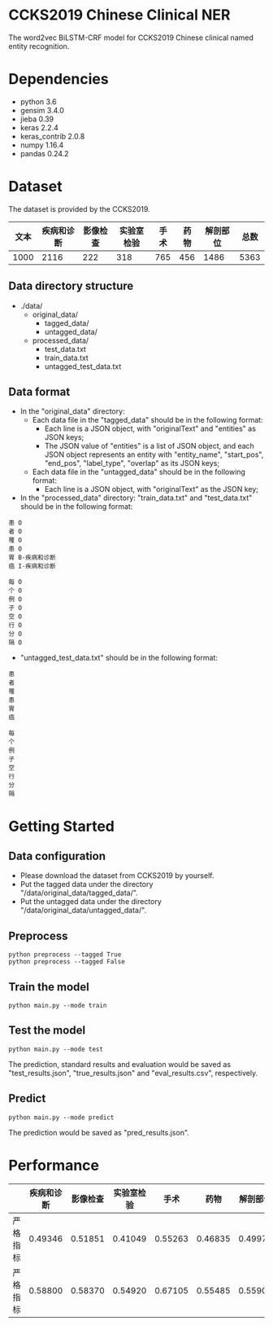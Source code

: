 # CCKS2019 Chinese Clinical NER
The word2vec BiLSTM-CRF model for CCKS2019 Chinese clinical named entity recognition.

# Dependencies 
* python 3.6
* gensim 3.4.0
* jieba 0.39
* keras 2.2.4
* keras_contrib 2.0.8
* numpy 1.16.4
* pandas 0.24.2

# Dataset
The dataset is provided by the CCKS2019.

文本 | 疾病和诊断 | 影像检查 | 实验室检验 | 手术 | 药物 | 解剖部位 | 总数
------------ | ------------- | ------------ | -------------| ------------ | ------------- | ------------ | -------------
1000 | 2116 | 222 | 318 | 765 | 456 | 1486 | 5363

## Data directory structure
* ./data/
  * original_data/
    * tagged_data/
    * untagged_data/
  * processed_data/ 
    * test_data.txt
    * train_data.txt
    * untagged_test_data.txt
## Data format
* In the "original_data" directory:
  * Each data file in the "tagged_data" should be in the following format:
      * Each line is a JSON object, with "originalText" and "entities" as JSON keys;
      * The JSON value of "entities" is a list of JSON object, and each JSON object represents an entity with "entity_name", "start_pos", "end_pos", "label_type", "overlap" as its JSON keys;
  * Each data file in the "untagged_data" should be in the following format:
      * Each line is a JSON object, with "originalText" as the JSON key;
* In the "processed_data" directory: "train_data.txt" and "test_data.txt" should be in the following format:
```
患 O
者 O
罹 O
患 O
胃 B-疾病和诊断
癌 I-疾病和诊断

每 O
个 O
例 O
子 O
空 O
行 O
分 O
隔 O
```
* "untagged_test_data.txt" should be in the following format:
```
患
者
罹
患
胃
癌

每
个
例
子
空
行
分
隔
```

# Getting Started
## Data configuration
* Please download the dataset from CCKS2019 by yourself.
* Put the tagged data under the directory "/data/original_data/tagged_data/".
* Put the untagged data under the directory "/data/original_data/untagged_data/".

## Preprocess
```
python preprocess --tagged True
python preprocess --tagged False
```

## Train the model
```
python main.py --mode train
```

## Test the model
```
python main.py --mode test
```
The prediction, standard results and evaluation would be saved as "test_results.json", "true_results.json" and "eval_results.csv", respectively.

## Predict
```
python main.py --mode predict
```
The prediction would be saved as "pred_results.json".

# Performance
| | 疾病和诊断 | 影像检查 | 实验室检验 | 手术 | 药物 | 解剖部位 | 综合
------------- | ------------- | ------------ | -------------| ------------ | ------------- | ------------ | -------------
严格指标 |  0.49346 | 0.51851 | 0.41049 | 0.55263 | 0.46835 | 0.49975 | 0.49018
严格指标 |  0.58800 | 0.58370 | 0.54920 | 0.67105 | 0.55485 | 0.55902 | 0.56851
